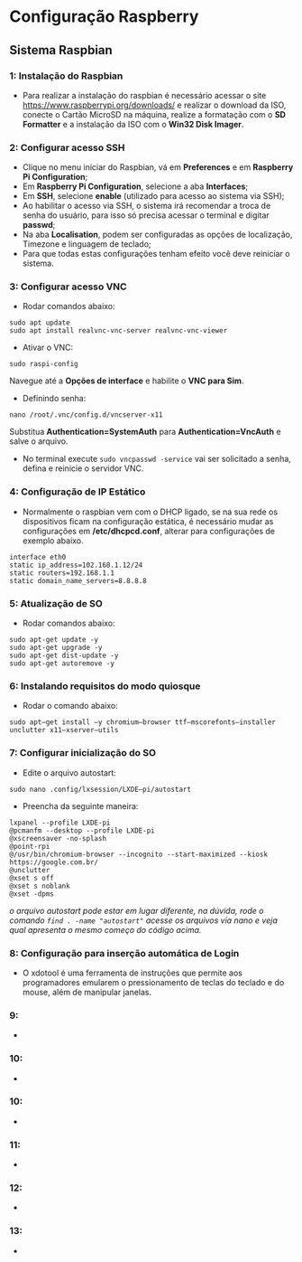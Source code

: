 # Configuração Raspberry

## Sistema Raspbian

### 1: Instalação do Raspbian
- Para realizar a instalação do raspbian é necessário acessar o site https://www.raspberrypi.org/downloads/ e realizar o download da ISO, conecte o Cartão MicroSD na máquina, realize a formatação com o **SD Formatter** e a instalação da ISO com o **Win32 Disk Imager**.

### 2: Configurar acesso SSH
- Clique no menu iniciar do Raspbian, vá em **Preferences** e em **Raspberry Pi Configuration**;
- Em **Raspberry Pi Configuration**, selecione a aba **Interfaces**;
- Em **SSH**, selecione **enable** (utilizado para acesso ao sistema via SSH);
- Ao habilitar o acesso via SSH, o sistema irá recomendar a troca de senha do usuário, para isso só precisa acessar o terminal e digitar **passwd**;
- Na aba **Localisation**, podem ser configuradas as opções de localização, Timezone e linguagem de teclado;
- Para que todas estas configurações tenham efeito você deve reiniciar o sistema.

### 3: Configurar acesso VNC
- Rodar comandos abaixo:

```
sudo apt update
sudo apt install realvnc-vnc-server realvnc-vnc-viewer
```

- Ativar o VNC:

```
sudo raspi-config
```

Navegue até a **Opções de interface** e habilite o **VNC para Sim**.

- Definindo senha:

```
nano /root/.vnc/config.d/vncserver-x11
```

Substitua **Authentication=SystemAuth** para **Authentication=VncAuth** e salve o arquivo.

- No terminal execute ```sudo vncpasswd -service``` vai ser solicitado a senha, defina e reinicie o servidor VNC.

### 4: Configuração de IP Estático
- Normalmente o raspbian vem com o DHCP ligado, se na sua rede os dispositivos ficam na configuração estática, é necessário mudar as configurações em **/etc/dhcpcd.conf**, alterar para configurações de exemplo abaixo.

```
interface eth0
static ip_address=102.168.1.12/24
static routers=192.168.1.1
static domain_name_servers=8.8.8.8
```

### 5: Atualização de SO
- Rodar comandos abaixo:

```
sudo apt-get update -y
sudo apt-get upgrade -y
sudo apt-get dist-update -y
sudo apt-get autoremove -y
```

### 6: Instalando requisitos do modo quiosque
- Rodar o comando abaixo:

```
sudo apt–get install –y chromium–browser ttf–mscorefonts–installer unclutter x11–xserver–utils
```

### 7: Configurar inicialização do SO
- Edite o arquivo autostart:

```
sudo nano .config/lxsession/LXDE–pi/autostart
```

- Preencha da seguinte maneira:

```
lxpanel --profile LXDE-pi
@pcmanfm --desktop --profile LXDE-pi
@xscreensaver -no-splash
@point-rpi
@/usr/bin/chromium-browser --incognito --start-maximized --kiosk https://google.com.br/
@unclutter
@xset s off
@xset s noblank
@xset -dpms
```

*o arquivo autostart pode estar em lugar diferente, na dúvida, rode o comando ```find . -name "autostart"``` acesse os arquivos via nano e veja qual apresenta o mesmo começo do código acima.*

### 8: Configuração para inserção automática de Login
- O xdotool é uma ferramenta de instruções que permite aos programadores emularem o pressionamento de teclas do teclado e do mouse, além de manipular janelas.

### 9:
-

### 10:
-

### 10:
-

### 11:
-

### 12:
-

### 13:
-
